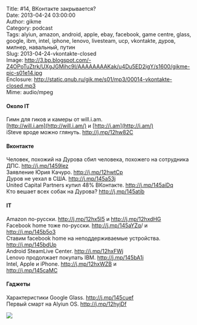 Title: #14, ВКонтакте закрывается?  
Date: 2013-04-24 03:00:00  
Author: gikme  
Category: podcast  
Tags: alyiun, amazon, android, apple, ebay, facebook, game centre, glass, google, ibm, intel, iphone, lenovo, livesteam, ucp, vkontakte, дуров, милнер, навальный, путин  
Slug: 2013-04-24-vkontakte-closed  
Image: http://3.bp.blogspot.com/-Z4OPoTuZtrk/UXgJGMihc9I/AAAAAAAAKak/u4Du5ED2igY/s1600/gikme-pic-s01e14.jpg  
Enclosure: http://static.qnub.ru/gik.me/s01/mp3/00014-vkontakte-closed.mp3  
Mime: audio/mpeg

#### Около IT

Гимн для гиков и камеры от will.i.am.  
[http://will.i.am](http://will.i.am/) и [http://i.am](http://i.am/)  
iSteve вроде можно глянуть. <http://j.mp/12hw82C>

#### Вконтакте

Человек, похожий на Дурова сбил человека, похожего на сотрудника  
ДПС. <http://j.mp/1459lez>  
Заявление Юрия Качуро. <http://j.mp/12hwtCp>  
Дуров не уехал в США. <http://j.mp/145a53j>  
United Capital Partners купил 48% ВКонтакте. <http://j.mp/145aiDq>  
Кто вешает всех собак на Дурова? <http://j.mp/145atib>

#### IT

Amazon по-русски. <http://j.mp/12hx5I5> и <http://j.mp/12hxdHG>  
Facebook home тоже по-русски. <http://j.mp/145aYZq>/ и  
<http://j.mp/145b5o3>  
Ставим facebook home на неподдерживаемые устройства.  
<http://j.mp/145bdUp>  
Android SteamLive Center. <http://j.mp/12hxFWj>  
Lenovo продолжает покупать IBM. <http://j.mp/145bA1i>  
Intel, Apple и iPhone. <http://j.mp/12hxWZB> и  
<http://j.mp/145caMC> 

#### Гаджеты

Характеристики Google Glass. <http://j.mp/145cuef>  
Первый смарт на Alyiun OS. <http://j.mp/12hyjDf>

<div class="separator">

[![](http://1.bp.blogspot.com/-wYL3v9uMEtI/UXgJW9fyEgI/AAAAAAAAKas/HfLnWF-0X6A/s200/peterburg-putin-edinaya-rossiya-olimpiada-medvedev-sochi-2014-15133707_orig_.jpeg)](http://1.bp.blogspot.com/-wYL3v9uMEtI/UXgJW9fyEgI/AAAAAAAAKas/HfLnWF-0X6A/s1600/peterburg-putin-edinaya-rossiya-olimpiada-medvedev-sochi-2014-15133707_orig_.jpeg)

</div>

